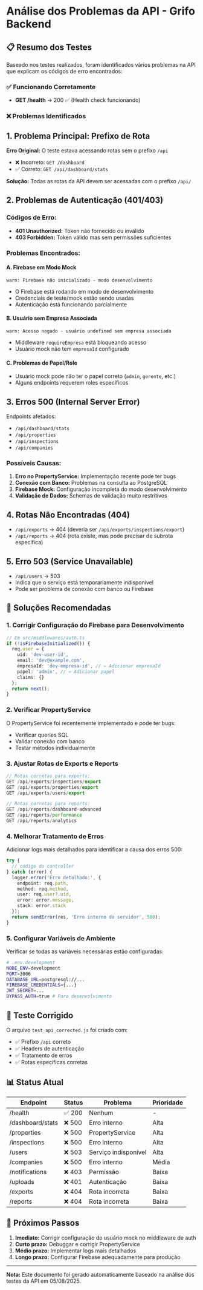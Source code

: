 # Análise dos Problemas da API - Grifo Backend

## 📋 Resumo dos Testes

Baseado nos testes realizados, foram identificados vários problemas na API que explicam os códigos de erro encontrados:

### ✅ Funcionando Corretamente
- **GET /health** → 200 ✅ (Health check funcionando)

### ❌ Problemas Identificados

## 1. **Problema Principal: Prefixo de Rota**

**Erro Original:** O teste estava acessando rotas sem o prefixo `/api`
- ❌ Incorreto: `GET /dashboard`
- ✅ Correto: `GET /api/dashboard/stats`

**Solução:** Todas as rotas da API devem ser acessadas com o prefixo `/api/`

## 2. **Problemas de Autenticação (401/403)**

### Códigos de Erro:
- **401 Unauthorized:** Token não fornecido ou inválido
- **403 Forbidden:** Token válido mas sem permissões suficientes

### Problemas Encontrados:

#### A. Firebase em Modo Mock
```
warn: Firebase não inicializado - modo desenvolvimento
```
- O Firebase está rodando em modo de desenvolvimento
- Credenciais de teste/mock estão sendo usadas
- Autenticação está funcionando parcialmente

#### B. Usuário sem Empresa Associada
```
warn: Acesso negado - usuário undefined sem empresa associada
```
- Middleware `requireEmpresa` está bloqueando acesso
- Usuário mock não tem `empresaId` configurado

#### C. Problemas de Papel/Role
- Usuário mock pode não ter o papel correto (`admin`, `gerente`, etc.)
- Alguns endpoints requerem roles específicos

## 3. **Erros 500 (Internal Server Error)**

Endpoints afetados:
- `/api/dashboard/stats`
- `/api/properties`
- `/api/inspections`
- `/api/companies`

### Possíveis Causas:
1. **Erro no PropertyService:** Implementação recente pode ter bugs
2. **Conexão com Banco:** Problemas na consulta ao PostgreSQL
3. **Firebase Mock:** Configuração incompleta do modo desenvolvimento
4. **Validação de Dados:** Schemas de validação muito restritivos

## 4. **Rotas Não Encontradas (404)**

- `/api/exports` → 404 (deveria ser `/api/exports/inspections/export`)
- `/api/reports` → 404 (rota existe, mas pode precisar de subrota específica)

## 5. **Erro 503 (Service Unavailable)**

- `/api/users` → 503
- Indica que o serviço está temporariamente indisponível
- Pode ser problema de conexão com banco ou Firebase

## 🔧 Soluções Recomendadas

### 1. **Corrigir Configuração do Firebase para Desenvolvimento**

```typescript
// Em src/middlewares/auth.ts
if (!isFirebaseInitialized()) {
  req.user = {
    uid: 'dev-user-id',
    email: 'dev@example.com',
    empresaId: 'dev-empresa-id', // ← Adicionar empresaId
    papel: 'admin', // ← Adicionar papel
    claims: {}
  };
  return next();
}
```

### 2. **Verificar PropertyService**

O PropertyService foi recentemente implementado e pode ter bugs:
- Verificar queries SQL
- Validar conexão com banco
- Testar métodos individualmente

### 3. **Ajustar Rotas de Exports e Reports**

```javascript
// Rotas corretas para exports:
GET /api/exports/inspections/export
GET /api/exports/properties/export
GET /api/exports/users/export

// Rotas corretas para reports:
GET /api/reports/dashboard-advanced
GET /api/reports/performance
GET /api/reports/analytics
```

### 4. **Melhorar Tratamento de Erros**

Adicionar logs mais detalhados para identificar a causa dos erros 500:

```typescript
try {
  // código do controller
} catch (error) {
  logger.error('Erro detalhado:', {
    endpoint: req.path,
    method: req.method,
    user: req.user?.uid,
    error: error.message,
    stack: error.stack
  });
  return sendError(res, 'Erro interno do servidor', 500);
}
```

### 5. **Configurar Variáveis de Ambiente**

Verificar se todas as variáveis necessárias estão configuradas:

```bash
# .env.development
NODE_ENV=development
PORT=3006
DATABASE_URL=postgresql://...
FIREBASE_CREDENTIALS={...}
JWT_SECRET=...
BYPASS_AUTH=true # Para desenvolvimento
```

## 🧪 Teste Corrigido

O arquivo `test_api_corrected.js` foi criado com:
- ✅ Prefixo `/api` correto
- ✅ Headers de autenticação
- ✅ Tratamento de erros
- ✅ Rotas específicas corretas

## 📊 Status Atual

| Endpoint | Status | Problema | Prioridade |
|----------|--------|----------|------------|
| /health | ✅ 200 | Nenhum | - |
| /dashboard/stats | ❌ 500 | Erro interno | Alta |
| /properties | ❌ 500 | PropertyService | Alta |
| /inspections | ❌ 500 | Erro interno | Alta |
| /users | ❌ 503 | Serviço indisponível | Alta |
| /companies | ❌ 500 | Erro interno | Média |
| /notifications | ❌ 403 | Permissão | Baixa |
| /uploads | ❌ 401 | Autenticação | Baixa |
| /exports | ❌ 404 | Rota incorreta | Baixa |
| /reports | ❌ 404 | Rota incorreta | Baixa |

## 🎯 Próximos Passos

1. **Imediato:** Corrigir configuração do usuário mock no middleware de auth
2. **Curto prazo:** Debuggar e corrigir PropertyService
3. **Médio prazo:** Implementar logs mais detalhados
4. **Longo prazo:** Configurar Firebase adequadamente para produção

---

**Nota:** Este documento foi gerado automaticamente baseado na análise dos testes da API em 05/08/2025.